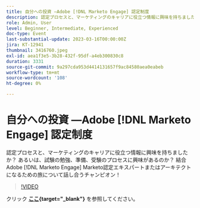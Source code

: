```yaml
---
title: 自分への投資 —Adobe [!DNL Marketo Engage] 認定制度
description: 認定プロセスと、マーケティングのキャリアに役立つ情報に興味を持ちましたか？ あるいは、試験の勉強、準備、受験のプロセスに興味があるのか？ 結合Adobe [!DNL Marketo Engage] Marketo認定エキスパートまたはアーキテクトになるための旅について話し合うチャンピオン！
role: Admin, User
level: Beginner, Intermediate, Experienced
doc-type: Event
last-substantial-update: 2023-03-16T00:00:00Z
jira: KT-12941
thumbnail: 3416760.jpeg
exl-id: aea1f3e5-3b28-432f-95df-a4eb300830c8
duration: 3331
source-git-commit: 9a297cda953d4414131657f9ac84580aea0eabeb
workflow-type: tm+mt
source-wordcount: '108'
ht-degree: 0%

---
```


# 自分への投資 —Adobe [!DNL Marketo Engage] 認定制度

認定プロセスと、マーケティングのキャリアに役立つ情報に興味を持ちましたか？ あるいは、試験の勉強、準備、受験のプロセスに興味があるのか？ 結合Adobe [!DNL Marketo Engage] Marketo認定エキスパートまたはアーキテクトになるための旅について話し合うチャンピオン！

>[!VIDEO](https://video.tv.adobe.com/v/3416760/?quality=12&learn=on)

クリック **[ここ](assets/certification.pdf){target="_blank"}** を参照してください。
